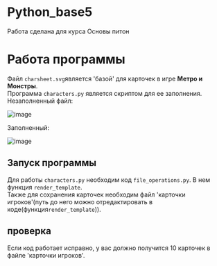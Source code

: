 # Python_base5
Работа сделана для курса Основы питон
# Работа программы 
Файл ```charsheet.svg```является 'базой' для карточек в игре **Метро и Монстры**.\
Программа ```characters.py``` является скриптом для ее заполнения.\
Незаполненный файл:

![image](https://user-images.githubusercontent.com/124410504/228976251-60d340a7-91c2-4a74-be5b-bc847057e6c5.png)

Заполненный:

![image](https://user-images.githubusercontent.com/124410504/228976365-d5bd4870-5630-4f84-9fcb-dae852bfeb35.png)

## Запуск программы
Для работы ```characters.py``` необходим код ```file_operations.py```. В нем функция ```render_template```.\
Также для сохранения карточек необходим файл 'карточки игроков'(путь до него можно отредактировать в коде(функция```render_template```)).

## проверка
Если код работает исправно, у вас должно получится 10 карточек в файле 'карточки игроков'.
